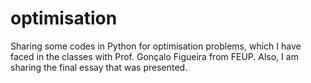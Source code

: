 # optimisation

Sharing some codes in Python for optimisation problems, which I have faced in the classes with Prof. Gonçalo Figueira from FEUP. Also, I am sharing the final essay that was presented.
